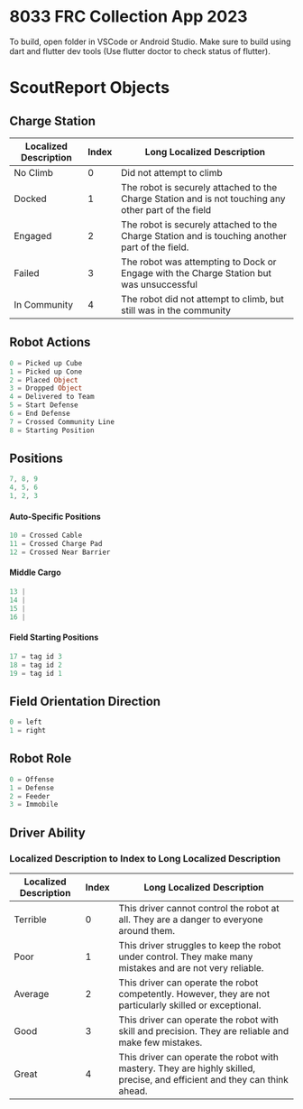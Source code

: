 # 8033 FRC Collection App 2023

To build, open folder in VSCode or Android Studio. Make sure to build using dart and flutter dev tools (Use flutter doctor to check status of flutter). 

# ScoutReport Objects


## Charge Station

| Localized Description | Index | Long Localized Description                                                                                                |
|-----------------------|-------|---------------------------------------------------------------------------------------------------------------------------|
| No Climb              | 0     | Did not attempt to climb                                   |
| Docked                | 1     | The robot is securely attached to the Charge Station and is not touching any other part of the field                 |
| Engaged               | 2     | The robot is securely attached to the Charge Station and is touching another part of the field.                 |
| Failed                | 3     | The robot was attempting to Dock or Engage with the Charge Station but was unsuccessful                      |
| In Community          | 4     | The robot did not attempt to climb, but still was in the community |

## Robot Actions
```dart
0 = Picked up Cube
1 = Picked up Cone
2 = Placed Object
3 = Dropped Object
4 = Delivered to Team
5 = Start Defense
6 = End Defense
7 = Crossed Community Line
8 = Starting Position
```

## Positions
```dart
7, 8, 9
4, 5, 6
1, 2, 3
```

#### Auto-Specific Positions
```dart
10 = Crossed Cable
11 = Crossed Charge Pad
12 = Crossed Near Barrier
```

#### Middle Cargo
```dart
13 |
14 |
15 |
16 |
```

#### Field Starting Positions
```dart
17 = tag id 3
18 = tag id 2
19 = tag id 1
```

## Field Orientation Direction
```dart
0 = left
1 = right
```

## Robot Role
```dart
0 = Offense
1 = Defense
2 = Feeder
3 = Immobile
```

## Driver Ability
### Localized Description to Index to Long Localized Description

| Localized Description | Index | Long Localized Description                                                                                                |
|-----------------------|-------|---------------------------------------------------------------------------------------------------------------------------|
| Terrible              | 0     | This driver cannot control the robot at all. They are a danger to everyone around them.                                   |
| Poor                  | 1     | This driver struggles to keep the robot under control. They make many mistakes and are not very reliable.                 |
| Average               | 2     | This driver can operate the robot competently. However, they are not particularly skilled or exceptional.                 |
| Good                  | 3     | This driver can operate the robot with skill and precision. They are reliable and make few mistakes.                      |
| Great                 | 4     | This driver can operate the robot with mastery. They are highly skilled, precise, and efficient and they can think ahead. |

